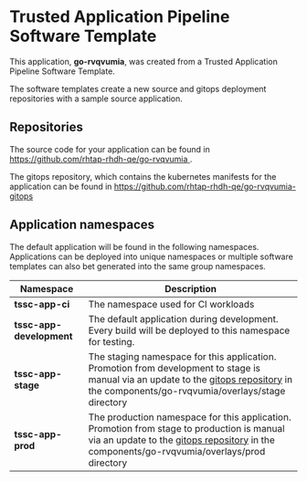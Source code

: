 # Trusted Application Pipeline Software Template

This application, **go-rvqvumia**, was created from a Trusted Application Pipeline Software Template.

The software templates create a new source and gitops deployment repositories with a sample source application. 

## Repositories

The source code for your application can be found in [https://github.com/rhtap-rhdh-qe/go-rvqvumia ](https://github.com/rhtap-rhdh-qe/go-rvqvumia ).
 
The gitops repository, which contains the kubernetes manifests for the application can be found in 
[https://github.com/rhtap-rhdh-qe/go-rvqvumia-gitops ](https://github.com/rhtap-rhdh-qe/go-rvqvumia-gitops ) 

## Application namespaces 

The default application will be found in the following namespaces. Applications can be deployed into unique namespaces or multiple software templates can also bet generated into the same group namespaces.  

|  Namespace   |  Description   |  
| -------- | -------- |
| **tssc-app-ci** | The namespace used for CI workloads |
| **tssc-app-development** | The default application during development. Every build will be deployed to this namespace for testing. |
| **tssc-app-stage** | The staging namespace for this application. Promotion from development to stage is manual via an update to the [gitops repository](https://github.com/rhtap-rhdh-qe/go-rvqvumia-gitops ) in the components/go-rvqvumia/overlays/stage directory |
| **tssc-app-prod** | The production namespace for this application. Promotion from stage to production is manual via an update to the [gitops repository](https://github.com/rhtap-rhdh-qe/go-rvqvumia-gitops ) in the components/go-rvqvumia/overlays/prod directory |
